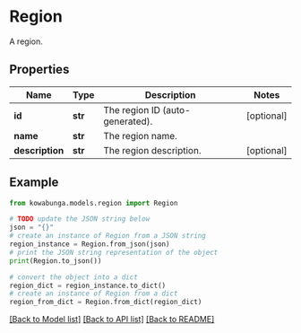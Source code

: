 # Region

A region.

## Properties

Name | Type | Description | Notes
------------ | ------------- | ------------- | -------------
**id** | **str** | The region ID (auto-generated). | [optional] 
**name** | **str** | The region name. | 
**description** | **str** | The region description. | [optional] 

## Example

```python
from kowabunga.models.region import Region

# TODO update the JSON string below
json = "{}"
# create an instance of Region from a JSON string
region_instance = Region.from_json(json)
# print the JSON string representation of the object
print(Region.to_json())

# convert the object into a dict
region_dict = region_instance.to_dict()
# create an instance of Region from a dict
region_from_dict = Region.from_dict(region_dict)
```
[[Back to Model list]](../README.md#documentation-for-models) [[Back to API list]](../README.md#documentation-for-api-endpoints) [[Back to README]](../README.md)


